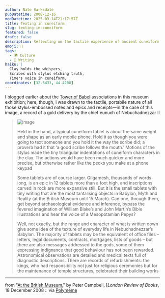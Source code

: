 ```yaml
---
author: Nate Barksdale
pubDatetime: 2008-12-16
modDatetime: 2025-03-14T21:17:57Z
title: Texting in cuneiform
slug: texting-in-cuneiform
featured: false
draft: false
description: Reflecting on the tactile experience of ancient cuneiform tablets, this piece explores their significance in understanding life in Nebuchadnezzar's Babylon.
emoji: 📜
tags:
  - 🌍 Culture
  - 📝 Writing
haiku: |
  Clay holds the whispers,  
  Scribes with stylus etching truth,  
  Time's voice in cuneiform.
coordinates: [32.5433, 44.4208]
---
```


I blogged earlier about the [Tower of Babel](http://www.culture-making.com/tag/babel) associations in this museum exhibition; here, though, I was drawn to the tactile, portabile nature of all those stylus-embossed notes and epics and receipts—in the case of this image, a record of a gold delivery by the chief eunuch of Nebuchadnezzar II

> ![image](http://culture-making.com/media/nebotablet_l_210.jpg)
>
> Held in the hand, a typical cuneiform tablet is about the same weight and shape as an early mobile phone. Hold it as though you were going to text someone and you hold it the way the scribe did; a proverb had it that ‘a good scribe follows the mouth.’ Motions of the stylus made the tiny triangular indentations of cuneiform characters in the clay. The actions would have been much quicker and more precise, but otherwise rather like the pecks you make at a phone keypad
>
> Some tablets are of course larger. Gilgamesh, thousands of words long, is an epic in 12 tablets more than a foot high, and inscriptions carved in rock are more expansive still. But it is the small tablets with tiny writing that are the most tantalising objects in Babylon, Myth and Reality (at the British Museum until 15 March). Can one, through them, get beyond archaeological evidence and inference, bypass the fevered imagination of William Blake’s and John Martin’s Bible illustrations and hear the voice of a Mesopotamian Pepys?
>
> Well, not exactly, but the range and character of what is written down give some idea of the texture of everyday life in Nebuchadnezzar’s Babylon. The majority of tablets may be the equivalent of office files – letters, legal documents, contracts, mortgages, lists of goods – but there are also messages addressed to the gods, some of them expressing indignance that good behaviour has not been rewarded. Astronomical observations are detailed and medical texts full of diagnostic descriptions. There are records of refurbishments: the kings, who had responsibility not just for religious ceremonies but for the maintenance of temple structures, celebrated their building works

---

from "[At the British Museum](http://web.archive.org/web/20091001221300/http://www.lrb.co.uk/v30/n24/camp01_.html)," by Peter Campbell, [_London Review of Books_[](http://web.archive.org/web/20091001221300/http://www.lrb.co.uk/v30/n24/camp01_.html), 18 December 2008 :: via [Polymeme](http://web.archive.org/web/20081215160733/http://polymeme.com:80/node/69429)
